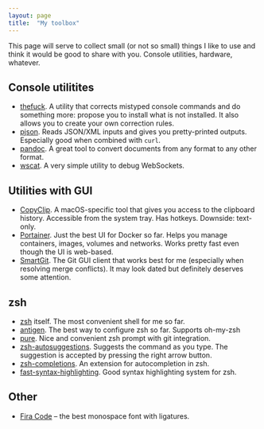 ```yaml
---
layout: page
title:  "My toolbox"
---
```


This page will serve to collect small (or not so small) things I like to use and
think it would be good to share with you. Console utilities, hardware, whatever.

## Console utilitites

* [thefuck](https://github.com/nvbn/thefuck). A utility that corrects mistyped
  console commands and do something more: propose you to install what is not
  installed. It also allows you to create your own correction rules.
* [pjson](http://igorgue.com/pjson/). Reads JSON/XML inputs and gives you
  pretty-printed outputs. Especially good when combined with `curl`.
* [pandoc](https://pandoc.org/index.html). A great tool to convert documents
  from any format to any other format.
* [wscat](https://github.com/websockets/wscat). A very simple utility to
  debug WebSockets.

## Utilities with GUI

* [CopyClip](https://itunes.apple.com/us/app/copyclip-clipboard-history/id595191960).
  A macOS-specific tool that gives you access to the clipboard history.
  Accessible from the system tray. Has hotkeys. Downside: text-only.
* [Portainer](https://portainer.io). Just the best UI for Docker so far. Helps
  you manage containers, images, volumes and networks. Works pretty fast even
  though the UI is web-based.
* [SmartGit](https://www.syntevo.com/smartgit/). The Git GUI client that works
  best for me (especially when resolving merge conflicts). It may look dated but
  definitely deserves some attention.

## zsh

* [zsh](https://www.zsh.org) itself. The most convenient shell for me so far.
* [antigen](https://github.com/zsh-users/antigen). The best way to configure
  zsh so far. Supports oh-my-zsh
* [pure](https://github.com/sindresorhus/pure). Nice and convenient zsh prompt
  with git integration.
* [zsh-autosuggestions](https://github.com/zsh-users/zsh-autosuggestions).
  Suggests the command as you type. The suggestion is accepted by pressing the
  right arrow button.
* [zsh-completions](https://github.com/zsh-users/zsh-completions). An extension
  for autocompletion in zsh.
* [fast-syntax-highlighting](https://github.com/zdharma/fast-syntax-highlighting).
  Good syntax highlighting system for zsh.

## Other

* [Fira Code](https://github.com/tonsky/FiraCode) – the best monospace font
  with ligatures.
